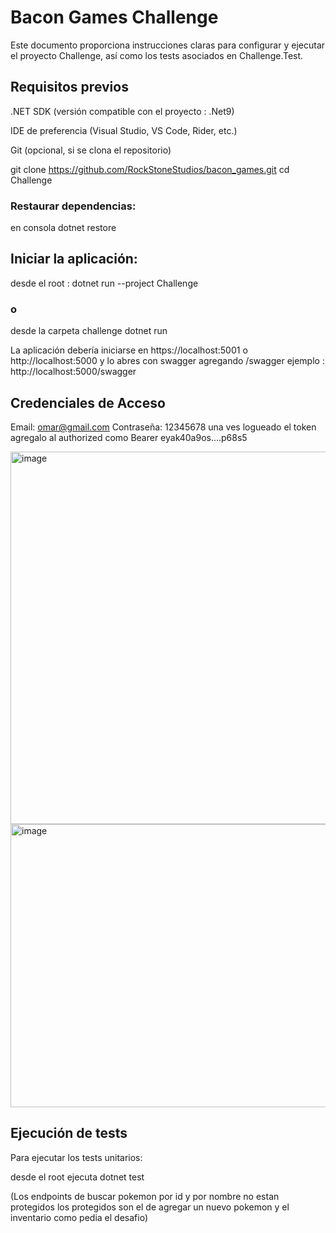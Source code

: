 # Bacon Games Challenge

Este documento proporciona instrucciones claras para configurar y ejecutar el proyecto Challenge, así como los tests asociados en Challenge.Test.

## Requisitos previos
.NET SDK (versión compatible con el proyecto : .Net9)

IDE de preferencia (Visual Studio, VS Code, Rider, etc.)

Git (opcional, si se clona el repositorio)

git clone https://github.com/RockStoneStudios/bacon_games.git
cd Challenge

### Restaurar dependencias:

en consola
dotnet restore





## Iniciar la aplicación:

desde el root : dotnet run --project Challenge 
### o
desde la carpeta challenge dotnet run 


La aplicación debería iniciarse en https://localhost:5001 o http://localhost:5000  y lo abres con swagger  agregando /swagger ejemplo : http://localhost:5000/swagger

## Credenciales de Acceso

Email: omar@gmail.com
Contraseña: 12345678
una ves logueado el token agregalo al authorized como Bearer eyak40a9os....p68s5

<img width="1297" height="596" alt="image" src="https://github.com/user-attachments/assets/ef61a7dd-c9f5-4d2b-b114-267da0bfcc7f" />

<img width="1269" height="453" alt="image" src="https://github.com/user-attachments/assets/a41d0b65-7385-4ce9-8b2d-c258cad61b6e" />



## Ejecución de tests
Para ejecutar los tests unitarios:

desde el root ejecuta 
dotnet test 

(Los endpoints de buscar pokemon por id y por nombre no estan protegidos los protegidos son el de agregar un nuevo pokemon y el inventario como pedia el desafio)









